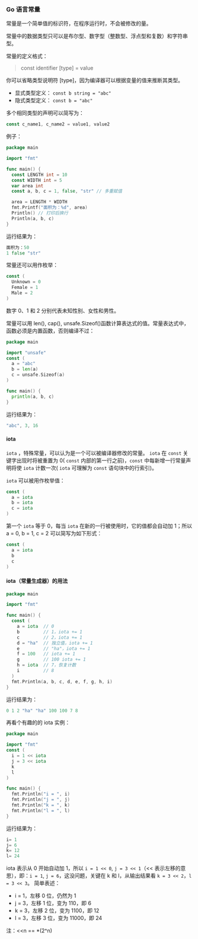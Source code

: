 ### Go 语言常量

常量是一个简单值的标识符，在程序运行时，不会被修改的量。

常量中的数据类型只可以是布尔型、数字型（整数型、浮点型和复数）和字符串型。

常量的定义格式：

> const identifier [type] = value

你可以省略类型说明符 [type]，因为编译器可以根据变量的值来推断其类型。

- 显式类型定义： `const b string = "abc"`
- 隐式类型定义： `const b = "abc"`

多个相同类型的声明可以简写为：

```go
const c_name1, c_name2 = value1, value2
```

例子：

```go
package main

import "fmt"

func main() {
  const LENGTH int = 10
  const WIDTH int = 5
  var area int
  const a, b, c = 1, false, "str" // 多重赋值

  area = LENGTH * WIDTH
  fmt.Printf("面积为：%d", area)
  Println() // 打印后换行
  Println(a, b, c)
}
```

运行结果为：

```go
面积为：50
1 false "str"
```

常量还可以用作枚举：

```go
const (
  Unknown = 0
  Female = 1
  Male = 2
)
```

数字 0、1 和 2 分别代表未知性别、女性和男性。

常量可以用 len(), cap(), unsafe.Sizeof()函数计算表达式的值。常量表达式中，函数必须是内置函数，否则编译不过：

```go
package main

import "unsafe"
const (
  a = "abc"
  b = len(a)
  c = unsafe.Sizeof(a)
)

func main() {
  println(a, b, c)
}
```

运行结果为：

```go
"abc", 3, 16
```

#### iota

`iota` ，特殊常量，可以认为是一个可以被编译器修改的常量。
`iota` 在 `const` 关键字出现时将被重置为 0( `const` 内部的第一行之前)，`const` 中每新增一行常量声明将使 `iota` 计数一次( `iota` 可理解为 `const` 语句块中的行索引)。

`iota` 可以被用作枚举值：

```go
const (
  a = iota
  b = iota
  c = iota
)
```

第一个 `iota` 等于 0，每当 `iota` 在新的一行被使用时，它的值都会自动加 1；所以 a = 0, b = 1, c = 2 可以简写为如下形式：

```go
const (
  a = iota
  b
  c
)
```

#### iota（常量生成器）的用法

```go
package main

import "fmt"

func main() {
  const (
    a = iota  // 0
    b         // 1，iota += 1
    c         // 2，iota += 1
    d = "ha"  // 独立值，iota += 1
    e         // "ha"，iota += 1
    f = 100   // iota += 1
    g         // 100 iota += 1
    h = iota  // 7，恢复计数
    i         // 8
  )
  fmt.Println(a, b, c, d, e, f, g, h, i)
}
```

运行结果为：

```go
0 1 2 "ha" "ha" 100 100 7 8
```

再看个有趣的的 iota 实例：

```go
package main

import "fmt"
const (
  i = 1 << iota
  j = 3 << iota
  k
  l
)

func main() {
  fmt.Println("i = ", i)
  fmt.Println("j = ", j)
  fmt.Println("k = ", k)
  fmt.Println("l = ", l)
}
```

运行结果为：

```go
i= 1
j= 6
k= 12
l= 24
```

iota 表示从 0 开始自动加 1，所以 `i = 1 << 0`, `j = 3 << 1`（<< 表示左移的意思），即：`i = 1`, `j = 6`，这没问题，关键在 k 和 l，从输出结果看 `k = 3 << 2`，`l = 3 << 3`。
简单表述：

- i = 1，左移 0 位，仍然为 1
- j = 3，左移 1 位，变为 110，即 6
- k = 3，左移 2 位，变为 1100，即 12
- l = 3，左移 3 位，变为 11000，即 24

注：<<n == \*(2^n)
